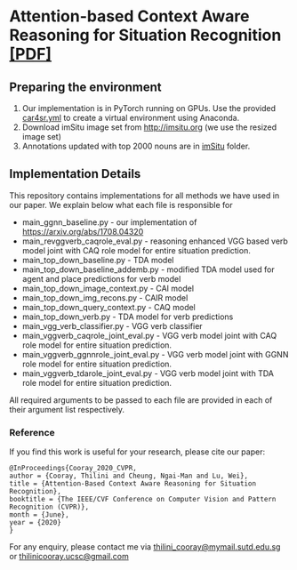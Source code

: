 # Attention-based Context Aware Reasoning for Situation Recognition [[PDF]](http://openaccess.thecvf.com/content_CVPR_2020/papers/Cooray_Attention-Based_Context_Aware_Reasoning_for_Situation_Recognition_CVPR_2020_paper.pdf)

## Preparing the environment

1. Our implementation is in PyTorch running on GPUs. Use the provided [car4sr.yml](env/car4sr.yml) to create a virtual environment using Anaconda.
2. Download imSitu image set from http://imsitu.org (we use the resized image set)
3. Annotations updated with top 2000 nouns are in [imSitu](imSitu) folder.

## Implementation Details

This repository contains implementations for all methods we have used in our paper. We explain below what each file is responsible for

* main_ggnn_baseline.py - our implementation of https://arxiv.org/abs/1708.04320
* main_revggverb_caqrole_eval.py - reasoning enhanced VGG based verb model joint with CAQ role model for entire situation prediction.
* main_top_down_baseline.py - TDA model
* main_top_down_baseline_addemb.py - modified TDA model used for agent and place predictions for verb model
* main_top_down_image_context.py - CAI model
* main_top_down_img_recons.py - CAIR model
* main_top_down_query_context.py - CAQ model
* main_top_down_verb.py - TDA model for verb predictions
* main_vgg_verb_classifier.py - VGG verb classifier
* main_vggverb_caqrole_joint_eval.py - VGG verb model joint with CAQ role model for entire situation prediction.
* main_vggverb_ggnnrole_joint_eval.py - VGG verb model joint with GGNN role model for entire situation prediction.
* main_vggverb_tdarole_joint_eval.py - VGG verb model joint with TDA role model for entire situation prediction.

All required arguments to be passed to each file are provided in each of their argument list respectively.

### Reference
If you find this work is useful for your research, please cite our paper:
```
@InProceedings{Cooray_2020_CVPR,
author = {Cooray, Thilini and Cheung, Ngai-Man and Lu, Wei},
title = {Attention-Based Context Aware Reasoning for Situation Recognition},
booktitle = {The IEEE/CVF Conference on Computer Vision and Pattern Recognition (CVPR)},
month = {June},
year = {2020}
}
```

For any enquiry, please contact me via <a href="mailto:thilini_cooray@mymail.sutd.edu.sg">thilini_cooray@mymail.sutd.edu.sg</a> or <a href="mailto:thilinicooray.ucsc@gmail.com">thilinicooray.ucsc@gmail.com</a>

